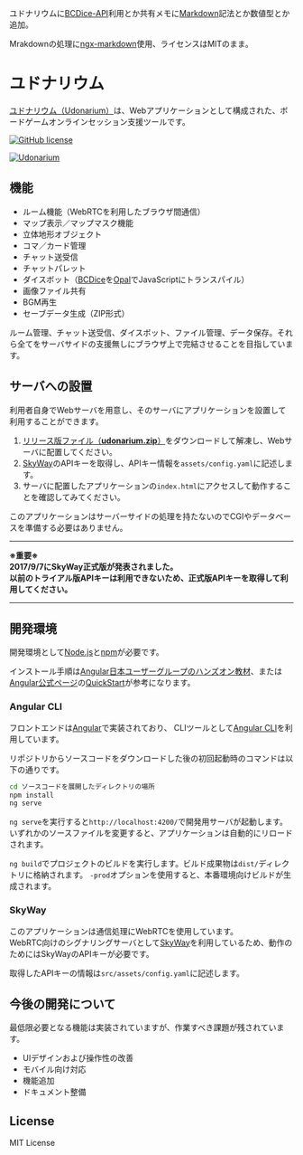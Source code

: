 ユドナリウムに[BCDice-API](https://github.com/NKMR6194/bcdice-api)利用とか共有メモに[Markdown](https://daringfireball.net/projects/markdown/)記法とか数値型とか追加。

Mrakdownの処理に[ngx-markdown](https://github.com/ngx-markdown/)使用、ライセンスはMITのまま。

# ユドナリウム

[ユドナリウム（Udonarium）](http://udon.webcrow.jp)は、Webアプリケーションとして構成された、ボードゲームオンラインセッション支援ツールです。

[![GitHub license](https://img.shields.io/badge/license-MIT-blue.svg)](https://raw.githubusercontent.com/TK11235/udonarium/master/LICENSE)

[![Udonarium](docs/images/ss.jpg "スクリーンショット")](http://udon.webcrow.jp)

## 機能

- ルーム機能（WebRTCを利用したブラウザ間通信）
- マップ表示／マップマスク機能
- 立体地形オブジェクト
- コマ／カード管理
- チャット送受信
- チャットパレット
- ダイスボット（[BCDice](https://github.com/torgtaitai/BCDice)を[Opal](http://opalrb.com/)でJavaScriptにトランスパイル）
- 画像ファイル共有
- BGM再生
- セーブデータ生成（ZIP形式）

ルーム管理、チャット送受信、ダイスボット、ファイル管理、データ保存。それら全てをサーバサイドの支援無しにブラウザ上で完結させることを目指しています。

## サーバへの設置

利用者自身でWebサーバを用意し、そのサーバにアプリケーションを設置して利用することができます。

1. [リリース版ファイル（**udonarium.zip**）](../../releases/latest)をダウンロードして解凍し、Webサーバに配置してください。
1. [SkyWay](https://webrtc.ecl.ntt.com/)のAPIキーを取得し、APIキー情報を`assets/config.yaml`に記述します。
1. サーバに配置したアプリケーションの`index.html`にアクセスして動作することを確認してみてください。

このアプリケーションはサーバーサイドの処理を持たないのでCGIやデータベースを準備する必要はありません。

***
__※重要※__  
__2017/9/7にSkyWay正式版が発表されました。__  
__以前のトライアル版APIキーは利用できないため、正式版APIキーを取得して利用してください。__
***

## 開発環境

開発環境として[Node.js](https://nodejs.org/)と[npm](https://www.npmjs.com/)が必要です。

インストール手順は[Angular日本ユーザーグループのハンズオン教材](https://github.com/ng-japan/hands-on/tree/master/courses/tutorial)、または[Angular公式ページ](https://angular.io/)の[QuickStart](https://angular.io/guide/quickstart)が参考になります。

### Angular CLI

フロントエンドは[Angular](https://angular.io/)で実装されており、
CLIツールとして[Angular CLI](https://github.com/angular/angular-cli)を利用しています。

リポジトリからソースコードをダウンロードした後の初回起動時のコマンドは以下の通りです。

```bash
cd ソースコードを展開したディレクトリの場所
npm install
ng serve
```

`ng serve`を実行すると`http://localhost:4200/`で開発用サーバが起動します。いずれかのソースファイルを変更すると、アプリケーションは自動的にリロードされます。

`ng build`でプロジェクトのビルドを実行します。ビルド成果物は`dist/`ディレクトリに格納されます。
`-prod`オプションを使用すると、本番環境向けビルドが生成されます。

### SkyWay

このアプリケーションは通信処理にWebRTCを使用しています。  
WebRTC向けのシグナリングサーバとして[SkyWay](https://webrtc.ecl.ntt.com/)を利用しているため、動作のためにはSkyWayのAPIキーが必要です。

取得したAPIキーの情報は`src/assets/config.yaml`に記述します。

## 今後の開発について

最低限必要となる機能は実装されていますが、作業すべき課題が残されています。

- UIデザインおよび操作性の改善
- モバイル向け対応
- 機能追加
- ドキュメント整備

## License

MIT License
